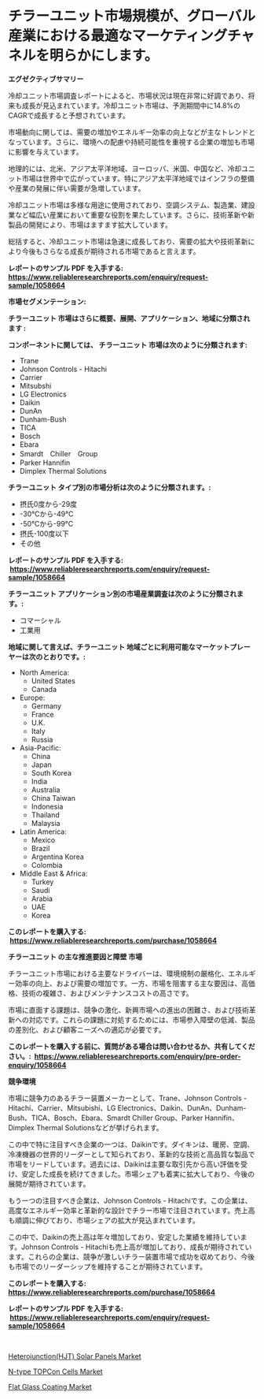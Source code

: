 <p><h1>チラーユニット市場規模が、グローバル産業における最適なマーケティングチャネルを明らかにします。</h1></p><p><strong>エグゼクティブサマリー</strong></p>
<p><p>冷却ユニット市場調査レポートによると、市場状況は現在非常に好調であり、将来も成長が見込まれています。冷却ユニット市場は、予測期間中に14.8%のCAGRで成長すると予想されています。</p><p>市場動向に関しては、需要の増加やエネルギー効率の向上などが主なトレンドとなっています。さらに、環境への配慮や持続可能性を重視する企業の増加も市場に影響を与えています。</p><p>地理的には、北米、アジア太平洋地域、ヨーロッパ、米国、中国など、冷却ユニット市場は世界中で広がっています。特にアジア太平洋地域ではインフラの整備や産業の発展に伴い需要が急増しています。</p><p>冷却ユニット市場は多様な用途に使用されており、空調システム、製造業、建設業など幅広い産業において重要な役割を果たしています。さらに、技術革新や新製品の開発により、市場はますます拡大しています。</p><p>総括すると、冷却ユニット市場は急速に成長しており、需要の拡大や技術革新により今後もさらなる成長が期待される市場であると言えます。</p></p>
<p><strong>レポートのサンプル PDF を入手する: <a href="https://www.reliableresearchreports.com/enquiry/request-sample/1058664">https://www.reliableresearchreports.com/enquiry/request-sample/1058664</a></strong></p>
<p><strong>市場セグメンテーション:</strong></p>
<p><strong> チラーユニット 市場はさらに概要、展開、アプリケーション、地域に分類されます :</strong></p>
<p><strong>コンポーネントに関しては、 チラーユニット 市場は次のように分類されます: &nbsp;</strong></p>
<p><ul><li>Trane</li><li>Johnson Controls - Hitachi</li><li>Carrier</li><li>Mitsubshi</li><li>LG Electronics</li><li>Daikin</li><li>DunAn</li><li>Dunham-Bush</li><li>TICA</li><li>Bosch</li><li>Ebara</li><li>Smardt　Chiller　Group</li><li>Parker Hannifin</li><li>Dimplex Thermal Solutions</li></ul></p>
<p><strong> チラーユニット タイプ別の市場分析は次のように分類されます。:</strong></p>
<p><ul><li>摂氏0度から-29度</li><li>-30°Cから-49°C</li><li>-50°Cから-99°C</li><li>摂氏-100度以下</li><li>その他</li></ul></p>
<p><strong>レポートのサンプル PDF を入手する: &nbsp;<a href="https://www.reliableresearchreports.com/enquiry/request-sample/1058664">https://www.reliableresearchreports.com/enquiry/request-sample/1058664</a></strong></p>
<p><strong> チラーユニット アプリケーション別の市場産業調査は次のように分類されます。:</strong></p>
<p><ul><li>コマーシャル</li><li>工業用</li></ul></p>
<p><strong>地域に関して言えば、チラーユニット 地域ごとに利用可能なマーケットプレーヤーは次のとおりです。:</strong></p>
<p><ul>
    <li>
        North America:
        <ul>
            <li>United States</li>
            <li>Canada</li>
        </ul>
    </li>
    <li>
        Europe:
        <ul>
            <li>Germany</li>
            <li>France</li>
            <li>U.K.</li>
            <li>Italy</li>
            <li>Russia</li>
        </ul>
    </li>
    <li>
        Asia-Pacific:
        <ul>
            <li>China</li>
            <li>Japan</li>
            <li>South Korea</li>
            <li>India</li>
            <li>Australia</li>
            <li>China Taiwan</li>
            <li>Indonesia</li>
            <li>Thailand</li>
            <li>Malaysia</li>
        </ul>
    </li>
    <li>
        Latin America:
        <ul>
            <li>Mexico</li>
            <li>Brazil</li>
            <li>Argentina Korea</li>
            <li>Colombia</li>
        </ul>
    </li>
    <li>
        Middle East & Africa:
        <ul>
            <li>Turkey</li>
            <li>Saudi</li>
            <li>Arabia</li>
            <li>UAE</li>
            <li>Korea</li>
        </ul>
    </li>
    </ul></p>
<p><strong>このレポートを購入する: &nbsp;<a href="https://www.reliableresearchreports.com/purchase/1058664">https://www.reliableresearchreports.com/purchase/1058664</a></strong></p>
<p><strong>チラーユニット の主な推進要因と障壁 市場</strong></p>
<p><p>チラーユニット市場における主要なドライバーは、環境規制の厳格化、エネルギー効率の向上、および需要の増加です。一方、市場を阻害する主な要因は、高価格、技術の複雑さ、およびメンテナンスコストの高さです。</p><p>市場に直面する課題は、競争の激化、新興市場への進出の困難さ、および技術革新への対応です。これらの課題に対処するためには、市場参入障壁の低減、製品の差別化、および顧客ニーズへの適応が必要です。</p></p>
<p><strong>このレポートを購入する前に、質問がある場合は問い合わせるか、共有してください。:&nbsp; <a href="https://www.reliableresearchreports.com/enquiry/pre-order-enquiry/1058664">https://www.reliableresearchreports.com/enquiry/pre-order-enquiry/1058664</a></strong></p>
<p><strong>競争環境</strong></p>
<p><p>市場に競争力のあるチラー装置メーカーとして、Trane、Johnson Controls - Hitachi、Carrier、Mitsubishi、LG Electronics、Daikin、DunAn、Dunham-Bush、TICA、Bosch、Ebara、Smardt Chiller Group、Parker Hannifin、Dimplex Thermal Solutionsなどが挙げられます。</p><p>この中で特に注目すべき企業の一つは、Daikinです。ダイキンは、暖房、空調、冷凍機器の世界的リーダーとして知られており、革新的な技術と高品質な製品で市場をリードしています。過去には、Daikinは主要な取引先から高い評価を受け、安定した成長を続けてきました。市場シェアも着実に拡大しており、今後の展開が期待されています。</p><p>もう一つの注目すべき企業は、Johnson Controls - Hitachiです。この企業は、高度なエネルギー効率と革新的な設計でチラー市場で注目されています。売上高も順調に伸びており、市場シェアの拡大が見込まれています。</p><p>この中で、Daikinの売上高は年々増加しており、安定した業績を維持しています。Johnson Controls - Hitachiも売上高が増加しており、成長が期待されています。これらの企業は、競争が激しいチラー装置市場で成功を収めており、今後も市場でのリーダーシップを維持することが期待されています。</p></p>
<p><strong>このレポートを購入する: &nbsp; <a href="https://www.reliableresearchreports.com/purchase/1058664">https://www.reliableresearchreports.com/purchase/1058664</a></strong></p>
<p><strong>レポートのサンプル PDF を入手する: &nbsp;<a href="https://www.reliableresearchreports.com/enquiry/request-sample/1058664">https://www.reliableresearchreports.com/enquiry/request-sample/1058664</a></strong><strong></strong></p>
<p>&nbsp;</p>
<p><p><a href="https://view.publitas.com/reportprime-1/heterojunction-hjt-solar-panels-market-research-report-the-key-to-successful-business-strategy-forecasted-for-period-from-2023-2030/">Heterojunction(HJT) Solar Panels Market</a></p><p><a href="https://view.publitas.com/reportprime-1/n-type-topcon-cells-market-size-furnishes-valuable-information-encompassing-market-share-market-trends-and-projections-spanning-from-2023-to-2030/">N-type TOPCon Cells Market</a></p><p><a href="https://github.com/Glendatilghmankmgz0rbhwpy/Market-Research-Report-List-1/blob/main/flat-glass-coating-market.md">Flat Glass Coating Market</a></p></p>